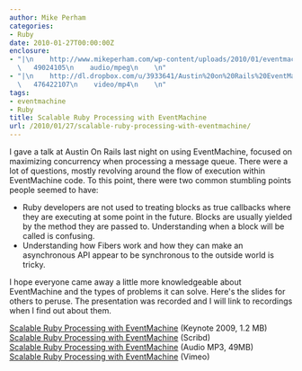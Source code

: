 ```yaml
---
author: Mike Perham
categories:
- Ruby
date: 2010-01-27T00:00:00Z
enclosure:
- "|\n    http://www.mikeperham.com/wp-content/uploads/2010/01/eventmachine.mp3\n
  \   49024105\n    audio/mpeg\n    \n"
- "|\n    http://dl.dropbox.com/u/3933641/Austin%20on%20Rails%20EventMachine%20Jan%202010%20%28small%29.m4v\n
  \   476422107\n    video/mp4\n    \n"
tags:
- eventmachine
- Ruby
title: Scalable Ruby Processing with EventMachine
url: /2010/01/27/scalable-ruby-processing-with-eventmachine/
---
```


I gave a talk at Austin On Rails last night on using EventMachine, focused on maximizing concurrency when processing a message queue. There were a lot of questions, mostly revolving around the flow of execution within EventMachine code. To this point, there were two common stumbling points people seemed to have:

*   Ruby developers are not used to treating blocks as true callbacks where they are executing at some point in the future. Blocks are usually yielded by the method they are passed to. Understanding when a block will be called is confusing.
*   Understanding how Fibers work and how they can make an asynchronous API appear to be synchronous to the outside world is tricky.

I hope everyone came away a little more knowledgeable about EventMachine and the types of problems it can solve. Here's the slides for others to peruse. The presentation was recorded and I will link to recordings when I find out about them.

[Scalable Ruby Processing with EventMachine][1] (Keynote 2009, 1.2 MB)  
[Scalable Ruby Processing with EventMachine][2] (Scribd)  
[Scalable Ruby Processing with EventMachine][3] (Audio MP3, 49MB)  
[Scalable Ruby Processing with EventMachine][4] (Vimeo)

 [1]: http://www.mikeperham.com/wp-content/uploads/2010/01/EventMachine.key
 [2]: http://www.scribd.com/doc/25939580/Event-Machine
 [3]: http://www.mikeperham.com/wp-content/uploads/2010/01/eventmachine.mp3
 [4]: http://vimeo.com/10849958
